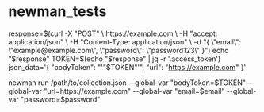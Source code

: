 # newman_tests
response=$(curl -X "POST" \
  https://example.com \
  -H "accept: application/json" \
  -H "Content-Type: application/json" \
  -d "{ \"email\": \"example@example.com\", \"password\": \"password123\" }")
echo "$response"
TOKEN=$(echo "$response" | jq -r '.access_token')
json_data='{  "bodyToken": "'"$TOKEN"'",  "url": "https://example.com" }'

newman run /path/to/collection.json --global-var "bodyToken=$TOKEN" --global-var "url=https://example.com" --global-var "email=$email" --global-var "password=$password"
